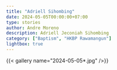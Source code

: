 ```yaml
---
title: "Adriell Sihombing"
date: 2024-05-05T00:00:00+07:00
type: stories
author: Andre Moreno
description: Adriell Jeconiah Sihombing
category: ["Baptism", "HKBP Rawamangun"]
lightbox: true
---
```


{{< gallery name="2024-05-05*.jpg" />}}